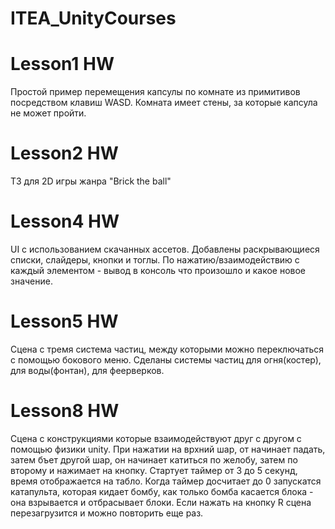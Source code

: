 # ITEA_UnityCourses

# Lesson1 HW
Простой пример перемещения капсулы по комнате из примитивов посредством клавиш WASD. Комната имеет стены, за которые капсула не может пройти.

# Lesson2 HW  
ТЗ для 2D игры жанра "Brick the ball"

# Lesson4 HW  
UI с использованием скачанных ассетов. Добавлены раскрывающиеся списки, слайдеры, кнопки и тоглы. По нажатию/взаимодействию с каждый элементом - вывод в консоль что произошло и какое новое значение.

# Lesson5 HW  
Сцена с тремя система частиц, между которыми можно переключаться с помощью бокового меню. Сделаны системы частиц для огня(костер), для воды(фонтан), для феерверков.

# Lesson8 HW  
Сцена с конструкциями которые взаимодействуют друг с другом с помощью физики unity. При нажатии на врхний шар, от начинает падать, затем бъет другой шар, он начинает катиться по желобу, затем по второму и нажимает на кнопку. Стартует таймер от 3 до 5 секунд, время отображается на табло. Когда таймер досчитает до 0 запускатся катапульта, которая кидает бомбу, как только бомба касается блока - она взрывается и отбрасывает блоки. Если нажать на кнопку R сцена перезагрузится и можно повторить еще раз.
